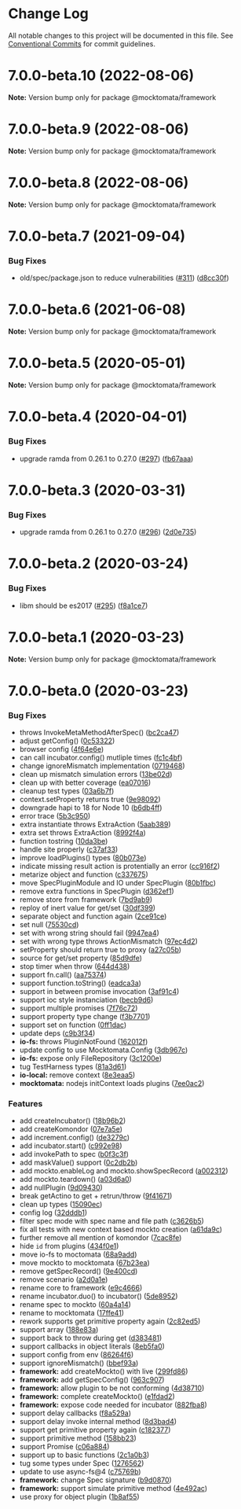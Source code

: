 # Change Log

All notable changes to this project will be documented in this file.
See [Conventional Commits](https://conventionalcommits.org) for commit guidelines.

# 7.0.0-beta.10 (2022-08-06)

**Note:** Version bump only for package @mocktomata/framework





# 7.0.0-beta.9 (2022-08-06)

**Note:** Version bump only for package @mocktomata/framework





# 7.0.0-beta.8 (2022-08-06)

**Note:** Version bump only for package @mocktomata/framework





# 7.0.0-beta.7 (2021-09-04)


### Bug Fixes

* old/spec/package.json to reduce vulnerabilities ([#311](https://github.com/mocktomata/mocktomata/issues/311)) ([d8cc30f](https://github.com/mocktomata/mocktomata/commit/d8cc30fa1f9e678757b4c00333b527d4e2a8d93e))





# 7.0.0-beta.6 (2021-06-08)

**Note:** Version bump only for package @mocktomata/framework





# 7.0.0-beta.5 (2020-05-01)

**Note:** Version bump only for package @mocktomata/framework





# 7.0.0-beta.4 (2020-04-01)


### Bug Fixes

* upgrade ramda from 0.26.1 to 0.27.0 ([#297](https://github.com/mocktomata/mocktomata/issues/297)) ([fb67aaa](https://github.com/mocktomata/mocktomata/commit/fb67aaaff56bf9d30a68d937c55603a86dc959cf))





# 7.0.0-beta.3 (2020-03-31)


### Bug Fixes

* upgrade ramda from 0.26.1 to 0.27.0 ([#296](https://github.com/mocktomata/mocktomata/issues/296)) ([2d0e735](https://github.com/mocktomata/mocktomata/commit/2d0e735e22bf8cfc96605b957852ded677c69794))





# 7.0.0-beta.2 (2020-03-24)


### Bug Fixes

* libm should be es2017 ([#295](https://github.com/mocktomata/mocktomata/issues/295)) ([f8a1ce7](https://github.com/mocktomata/mocktomata/commit/f8a1ce73f7a5bb163ecbe96f9e779c73f5a86656))





# 7.0.0-beta.1 (2020-03-23)

**Note:** Version bump only for package @mocktomata/framework





# 7.0.0-beta.0 (2020-03-23)


### Bug Fixes

*  throws InvokeMetaMethodAfterSpec() ([bc2ca47](https://github.com/mocktomata/mocktomata/commit/bc2ca4737cbb5f033afebff8fbe6c50dbf8048a9))
* adjust getConfig() ([0c53322](https://github.com/mocktomata/mocktomata/commit/0c53322a78566f274d0327f121e2b42c31e7098c))
* browser config ([4f64e6e](https://github.com/mocktomata/mocktomata/commit/4f64e6ee8f4e0450730df728de93d0dfb252ff60))
* can call incubator.config() mutliple times ([fc1c4bf](https://github.com/mocktomata/mocktomata/commit/fc1c4bf97793d806bdb4ea2fb13978e19f7ef0bd))
* change ignoreMismatch implementation ([0719468](https://github.com/mocktomata/mocktomata/commit/0719468137bd42c017eea5b330c51363d7538a04))
* clean up mismatch simulation errors ([13be02d](https://github.com/mocktomata/mocktomata/commit/13be02d804e9f3336fc4c6ca3e74d4a0856c7872))
* clean up with better coverage ([ea07016](https://github.com/mocktomata/mocktomata/commit/ea070169f32368903fe3b8a5aeb64fc2a67fbb1f))
* cleanup test types ([03a6b7f](https://github.com/mocktomata/mocktomata/commit/03a6b7fa2c9f7ba51c08f17cbd8ed1777320ad27))
* context.setProperty returns true ([9e98092](https://github.com/mocktomata/mocktomata/commit/9e980929cffc0d0adfd92d5a1ce197412d153891))
* downgrade hapi to 18 for Node 10 ([b6db4ff](https://github.com/mocktomata/mocktomata/commit/b6db4ffe4ef54eaaa1c0f9eaa9d8ccac18b8fbf3))
* error trace ([5b3c950](https://github.com/mocktomata/mocktomata/commit/5b3c9500f657616e182e8654023cc9cb32eaf996))
* extra instantiate throws ExtraAction ([5aab389](https://github.com/mocktomata/mocktomata/commit/5aab389db5e93cbaa0f1c0559ec84ff3639d473b))
* extra set throws ExtraAction ([8992f4a](https://github.com/mocktomata/mocktomata/commit/8992f4ab39023ed77d2d941aabd0e35839ec55e3))
* function tostring ([10da3be](https://github.com/mocktomata/mocktomata/commit/10da3be89b1c162f8dca955a7d1d03238d708898))
* handle site properly ([c37af33](https://github.com/mocktomata/mocktomata/commit/c37af3360a43ec6368cca934a5fc8ee87ef84498))
* improve loadPlugins() types ([80b073e](https://github.com/mocktomata/mocktomata/commit/80b073e5d55f933db010ce425d5d9726891310a6))
* indicate missing result action is protentially an error ([cc916f2](https://github.com/mocktomata/mocktomata/commit/cc916f2a93892d9719c950d07e05170239436d97))
* metarize object and function ([c337675](https://github.com/mocktomata/mocktomata/commit/c337675afb0516a2ff4427a71ed48fc68ae22a04))
* move SpecPluginModule and IO under SpecPlugin ([80b1fbc](https://github.com/mocktomata/mocktomata/commit/80b1fbcb66d3fc2e9417523a0dbe5c2dd71dda9f))
* remove extra functions in SpecPlugin ([d362ef1](https://github.com/mocktomata/mocktomata/commit/d362ef1afcd9ad18297499561ddad71564b56ae6))
* remove store from framework ([7bd9ab9](https://github.com/mocktomata/mocktomata/commit/7bd9ab95c535daca823684750146c2a9a1b0fc08))
* reploy of inert value for get/set ([30df399](https://github.com/mocktomata/mocktomata/commit/30df39916854ac4a6daec8570e2d568afccd4b11))
* separate object and function again ([2ce91ce](https://github.com/mocktomata/mocktomata/commit/2ce91ced70f7c06f9ee7bc1d34757750be7cb804))
* set null ([75530cd](https://github.com/mocktomata/mocktomata/commit/75530cdccf2dcb6640c03300b7b23ea65aa14f3c))
* set with wrong string should fail ([9947ea4](https://github.com/mocktomata/mocktomata/commit/9947ea4bee832dbc5577fba70529abf72fd2c804))
* set with wrong type throws ActionMismatch ([97ec4d2](https://github.com/mocktomata/mocktomata/commit/97ec4d2086bdcb1aec37879527cd0599ef6cb743))
* setProperty should return true to proxy ([a27c05b](https://github.com/mocktomata/mocktomata/commit/a27c05b984a60dcdd39baaeb78bdbe6c7af93551))
* source for get/set property ([85d9dfe](https://github.com/mocktomata/mocktomata/commit/85d9dfed3dddaf7453f24a0dc107d25bbf66781c))
* stop timer when throw ([644d438](https://github.com/mocktomata/mocktomata/commit/644d438626c3278cddb6bf54015a021e98db315b))
* support fn.call() ([aa75374](https://github.com/mocktomata/mocktomata/commit/aa75374280c2aa99dcc1a7a70f1a56335e87dd7e))
* support function.toString() ([eadca3a](https://github.com/mocktomata/mocktomata/commit/eadca3acc6ca7f178ea800e03f8e5802adf404e0))
* support in between promise invocation ([3af91c4](https://github.com/mocktomata/mocktomata/commit/3af91c40731ba8fee839ec8b5de39231c96393ac))
* support ioc style instanciation ([becb9d6](https://github.com/mocktomata/mocktomata/commit/becb9d6b164f51780c7ba12647b1bba7c2f0946d))
* support multiple promises ([7f76c72](https://github.com/mocktomata/mocktomata/commit/7f76c72c349c6822dc28f9653888079938bda89f))
* support property type change ([f3b7701](https://github.com/mocktomata/mocktomata/commit/f3b7701724b5359aec4e5331c7bd73b23e556ecf))
* support set on function ([0ff1dac](https://github.com/mocktomata/mocktomata/commit/0ff1dac1a1b5797db378e89e666a8713c87de50b))
* update deps ([c9b3f34](https://github.com/mocktomata/mocktomata/commit/c9b3f3400e887b13271179efd3dbdca70fc899e6))
* **io-fs:** throws PluginNotFound ([162012f](https://github.com/mocktomata/mocktomata/commit/162012fa2e9a88386f2d33258a3defc58e194aae))
* update config to use Mocktomata.Config ([3db967c](https://github.com/mocktomata/mocktomata/commit/3db967cba10cf92ba187ae26397f974db76bcc5b))
* **io-fs:** expose only FileRepository ([3c1200e](https://github.com/mocktomata/mocktomata/commit/3c1200e9b07faa42eea2e285a2210ae626cce16b))
* tug TestHarness types ([81a3d61](https://github.com/mocktomata/mocktomata/commit/81a3d6146d1978b882f7c3362b553702bdfe33ea))
* **io-local:** remove context ([8e3eaa5](https://github.com/mocktomata/mocktomata/commit/8e3eaa5c2a83a3029881d9da417ffc327c801594))
* **mocktomata:** nodejs initContext loads plugins ([7ee0ac2](https://github.com/mocktomata/mocktomata/commit/7ee0ac258281d86ee1ccdd2230b1c78946daab96))


### Features

* add createIncubator() ([18b96b2](https://github.com/mocktomata/mocktomata/commit/18b96b265b5b21fe7dadbe85320ccc6070f19789))
* add createKomondor ([07e7a5e](https://github.com/mocktomata/mocktomata/commit/07e7a5ed7f8a3369de63ce693b73536754754ac9))
* add increment.config() ([de3279c](https://github.com/mocktomata/mocktomata/commit/de3279c777694088f10799963b3c0a9b3a2ebaa3))
* add incubator.start() ([c992e98](https://github.com/mocktomata/mocktomata/commit/c992e985728d06b27765cb1c11893bcacb4a86cb))
* add invokePath to spec ([b0f3c3f](https://github.com/mocktomata/mocktomata/commit/b0f3c3f29f19e540af927cc91c541c0f4b7e1f8f))
* add maskValue() support ([0c2db2b](https://github.com/mocktomata/mocktomata/commit/0c2db2b05f52e9d8ae1de3b9738b73fef56286b4))
* add mockto.enableLog and mockto.showSpecRecord ([a002312](https://github.com/mocktomata/mocktomata/commit/a002312d8e42a4c7c56776eca44976807e59f954))
* add mockto.teardown() ([a03d6a0](https://github.com/mocktomata/mocktomata/commit/a03d6a02254736781d08a9defff9957a5dbb3255))
* add nullPlugin ([9d09430](https://github.com/mocktomata/mocktomata/commit/9d094307683a8c15a0e291f52c45a339541b14d1))
* break getActino to get + retrun/throw ([9f41671](https://github.com/mocktomata/mocktomata/commit/9f41671751bf194993a5cc5dac0dead44656494d))
* clean up types ([15090ec](https://github.com/mocktomata/mocktomata/commit/15090ecd5643f1311f5ea3bd4065d1dc44afd642))
* config log ([32dddb1](https://github.com/mocktomata/mocktomata/commit/32dddb10d17129cb23af834dc9fd64945e230942))
* filter spec mode with spec name and file path ([c3626b5](https://github.com/mocktomata/mocktomata/commit/c3626b5f2ed5ed54e4635641e11ca9b73ce8e75c))
* fix all tests with new context based mockto creation ([a61da9c](https://github.com/mocktomata/mocktomata/commit/a61da9c415368d447fcd8d6392c0cfe361d1bb4f))
* further remove all mention of komondor ([7cac8fe](https://github.com/mocktomata/mocktomata/commit/7cac8febdd247fcc26ed630795f220c9d553eb00))
* hide `id` from plugins ([434f0e1](https://github.com/mocktomata/mocktomata/commit/434f0e18937a0cb66b0f4cba204a8a36a711c225))
* move io-fs to moctomata ([68a9add](https://github.com/mocktomata/mocktomata/commit/68a9add3e79c73c80ec5b771ac3048df8a70c001))
* move mockto to mocktomata ([67b23ea](https://github.com/mocktomata/mocktomata/commit/67b23ea9273e60a5b1dd93c6b478972015eff8a8))
* remove getSpecRecord() ([9e400cd](https://github.com/mocktomata/mocktomata/commit/9e400cdae8a7600d5151ba4a3949973c901aa105))
* remove scenario ([a2d0a1e](https://github.com/mocktomata/mocktomata/commit/a2d0a1e8d6d8607ab37c46dc9895b2973a023cc0))
* rename core to framework ([e9c4666](https://github.com/mocktomata/mocktomata/commit/e9c4666a6e2ae75985b5a931e6f5136ee94cb54c))
* rename incubator.duo() to incubator() ([5de8952](https://github.com/mocktomata/mocktomata/commit/5de89522f067df2b18160584d8d3dcc2bb34c5e6))
* rename spec to mockto ([60a4a14](https://github.com/mocktomata/mocktomata/commit/60a4a14f06e3590a6b587e2648fe3bfae3fa978e))
* rename to mocktomata ([17ffe41](https://github.com/mocktomata/mocktomata/commit/17ffe41eec572337ce683fd4cdb613a3d6394e19))
* rework supports get primitive property again ([2c82ed5](https://github.com/mocktomata/mocktomata/commit/2c82ed5ccb4281696c7470210aba993d9ade7129))
* support array ([188e83a](https://github.com/mocktomata/mocktomata/commit/188e83a75c3cff755e26e4ac1af59b1bc89d6e90))
* support back to throw during get ([d383481](https://github.com/mocktomata/mocktomata/commit/d383481ea00f4d0feea327e8322d179d91d8f380))
* support callbacks in object literals ([8eb5fa0](https://github.com/mocktomata/mocktomata/commit/8eb5fa0763d82e2a259745051c08cb953afd2843))
* support config from env ([86264f6](https://github.com/mocktomata/mocktomata/commit/86264f6140b5104681f9ddaa6a1bd29d90027d23))
* support ignoreMismatch() ([bbef93a](https://github.com/mocktomata/mocktomata/commit/bbef93a090fb7eb1b7711a68803a72f51b155004))
* **framework:** add createMockto() with live ([299fd86](https://github.com/mocktomata/mocktomata/commit/299fd86d314f3befd4a10e4da543b100357b9b6d))
* **framework:** add getSpecConfig() ([963c907](https://github.com/mocktomata/mocktomata/commit/963c907caec570ccdb00d48867d5f081a54970b5))
* **framework:** allow plugin to be not conforming ([4d38710](https://github.com/mocktomata/mocktomata/commit/4d387106ce2e215d22f5a80f91885fb56f85fd03))
* **framework:** complete createMockto() ([e1fdad2](https://github.com/mocktomata/mocktomata/commit/e1fdad270f5488b10fbef12f2d4f1f401f8c215f))
* **framework:** expose code needed for incubator ([882fba8](https://github.com/mocktomata/mocktomata/commit/882fba80960d880ebebd36d2d9a2c2c65a493187))
* support delay callbacks ([f8a529a](https://github.com/mocktomata/mocktomata/commit/f8a529a382c5714b5b85456729390a2de50e55cf))
* support delay invoke internal method ([8d3bad4](https://github.com/mocktomata/mocktomata/commit/8d3bad4fa0873b9c712a863d7e2230d7349ce1dd))
* support get primitive property again ([c182377](https://github.com/mocktomata/mocktomata/commit/c1823774b83d9b09e7c2ef205f734cd9181d059c))
* support primitive method ([158bb23](https://github.com/mocktomata/mocktomata/commit/158bb237d2f51ad411c9d60b9a7f629663c5a441))
* support Promise ([c06a884](https://github.com/mocktomata/mocktomata/commit/c06a884982593bc636a4558b45fe50b662f83bd1))
* support up to basic functions ([2c1a0b3](https://github.com/mocktomata/mocktomata/commit/2c1a0b3703b148942096d8999a020e78ba69991c))
* tug some types under Spec ([1276562](https://github.com/mocktomata/mocktomata/commit/1276562e22e97fb5e930d79db746af36ba20bfcb))
* update to use async-fs@4 ([c75769b](https://github.com/mocktomata/mocktomata/commit/c75769b241eea55af6875a38cfc2d7b94e0a1042))
* **framework:** change Spec signature ([b9d0870](https://github.com/mocktomata/mocktomata/commit/b9d0870816b9a2bc6905d9514f354d64308a5280))
* **framework:** support simulate primitive method ([4e492ac](https://github.com/mocktomata/mocktomata/commit/4e492ac22ae861f0eab5dba46742369e57e083b0))
* use proxy for object plugin ([1b8af55](https://github.com/mocktomata/mocktomata/commit/1b8af55e0efcb52ee586fedf03b06fae6702fa51))
